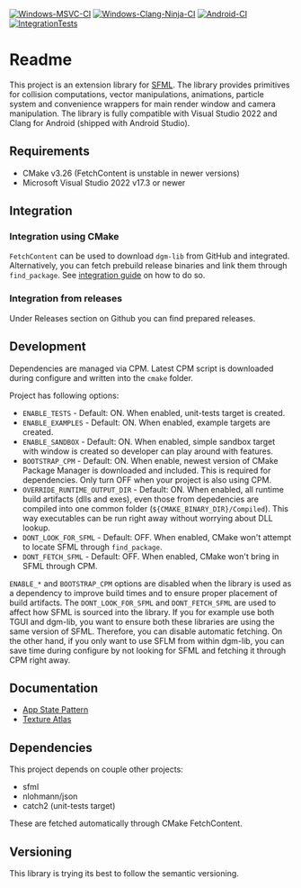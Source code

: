 [![Windows-MSVC-CI](https://github.com/nerudaj/dgm-lib/actions/workflows/main.yml/badge.svg)](https://github.com/nerudaj/dgm-lib/actions/workflows/main.yml) [![Windows-Clang-Ninja-CI](https://github.com/nerudaj/dgm-lib/actions/workflows/main-clang.yml/badge.svg)](https://github.com/nerudaj/dgm-lib/actions/workflows/main-clang.yml) [![Android-CI](https://github.com/nerudaj/dgm-lib/actions/workflows/android.yml/badge.svg?branch=main)](https://github.com/nerudaj/dgm-lib/actions/workflows/android.yml) [![IntegrationTests](https://github.com/nerudaj/dgm-lib/actions/workflows/integration.yml/badge.svg)](https://github.com/nerudaj/dgm-lib/actions/workflows/integration.yml) 

# Readme

This project is an extension library for [SFML](http://sfml-dev.org). The library provides primitives for collision computations, vector manipulations, animations, particle system and convenience wrappers for main render window and camera manipulation. The library is fully compatible with Visual Studio 2022 and Clang for Android (shipped with Android Studio).

## Requirements

* CMake v3.26 (FetchContent is unstable in newer versions)
* Microsoft Visual Studio 2022 v17.3 or newer

## Integration

### Integration using CMake

`FetchContent` can be used to download `dgm-lib` from GitHub and integrated. Alternatively, you can fetch prebuild release binaries and link them through `find_package`. See [integration guide](docs/integration.md) on how to do so.

### Integration from releases

Under Releases section on Github you can find prepared releases.

## Development

Dependencies are managed via CPM. Latest CPM script is downloaded during configure and written into the `cmake` folder.

Project has following options:

 * `ENABLE_TESTS` - Default: ON. When enabled, unit-tests target is created.
 * `ENABLE_EXAMPLES` - Default: ON. When enabled, example targets are created.
 * `ENABLE_SANDBOX` - Default: ON. When enabled, simple sandbox target with window is created so developer can play around with features.
 * `BOOTSTRAP_CPM` - Default: ON. When enable, newest version of CMake Package Manager is downloaded and included. This is required for dependencies. Only turn OFF when your project is also using CPM.
 * `OVERRIDE_RUNTIME_OUTPUT_DIR` - Default: ON. When enabled, all runtime build artifacts (dlls and exes), even those from depedencies are compiled into one common folder (`${CMAKE_BINARY_DIR}/Compiled`). This way executables can be run right away without worrying about DLL lookup.
 * `DONT_LOOK_FOR_SFML` - Default: OFF. When enabled, CMake won't attempt to locate SFML through `find_package`.
 * `DONT_FETCH_SFML` - Default: OFF. When enabled, CMake won't bring in SFML through CPM.

`ENABLE_*` and `BOOTSTRAP_CPM` options are disabled when the library is used as a dependency to improve build times and to ensure proper placement of build artifacts. The `DONT_LOOK_FOR_SFML` and `DONT_FETCH_SFML` are used to affect how SFML is sourced into the library. If you for example use both TGUI and dgm-lib, you want to ensure both these libraries are using the same version of SFML. Therefore, you can disable automatic fetching. On the other hand, if you only want to use SFLM from within dgm-lib, you can save time during configure by not looking for SFML and fetching it through CPM right away.

## Documentation

 * [App State Pattern](docs/app.md)
 * [Texture Atlas](docs/texture_atlas.md)

## Dependencies

This project depends on couple other projects:

* sfml
* nlohmann/json
* catch2 (unit-tests target)

These are fetched automatically through CMake FetchContent.

## Versioning

This library is trying its best to follow the semantic versioning.

